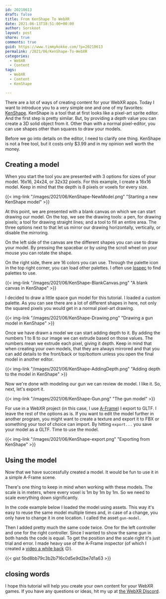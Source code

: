 ```yaml
---
id: 20210613
draft: false
title: From KenShape To WebXR
date: 2021-06-13T18:51:00+00:00
author: Sorskoot
layout: post
share: true
comments: true
guid: https://www.timmykokke.com/?p=20210613
permalink: /2021/06/KenShape-To-WebXR
categories:
  - WebXR
  - Content
tags:
  - WebXR
  - Content
  - KenShape

---
```


There are a lot of ways of creating content for your WebXR apps. Today I want to introduce you to a very simple one and one of my favorites:  [KenShape](https://kenney.itch.io/kenshape). KenShape is a tool that at first looks like a pixel-art sprite editor. And the first step is pretty similar. But, by providing a *depth* value you can create a 3D solid object from it. Other than with a normal pixel-editor, you can use shapes other than squares to draw your models.  

<!-- intro -->

Before we go into details on the editor, I need to clarify one thing. KenShape is not a free tool, but it costs only $3.99 and in my opinion well worth the money. 

## Creating a model

When you start the tool you are presented with 3 options for sizes of your model. 16x16, 24x24, or 32x32 pixels. For this example, I create a 16x16 model. Keep in mind that the depth is 8 pixels or voxels for every size.

{{< img-link "/images/2021/06/KenShape-NewModel.png" "Starting a new KenShape model" >}}

At this point, we are presented with a blank canvas on which we can start drawing our model. On the top, we see the drawing tools: a pen, for drawing pixels; a tool for drawing straight lines; and a tool to fill an entire area. The three options next to that let us mirror our drawing horizontally, vertically, or disable the mirroring. 

On the left side of the canvas are the different shapes you can use to draw your model. By pressing the spacebar or by using the scroll wheel on your mouse you can rotate the shape.

On the right side, there are 16 colors you can use. Through the palette icon in the top right corner, you can load other palettes. I often use [lospec](https://lospec.com/palette-list) to find palettes to use. 

{{< img-link "/images/2021/06/KenShape-BlankCanvas.png" "A blank canvas in KenShape" >}}

 I decided to draw a little space gun model for this tutorial. I loaded a custom palette. As you can see there are a lot of different shapes in here, not only the squared pixels you would get in a normal pixel-art drawing.

{{< img-link "/images/2021/06/KenShape-Drawing.png" "Drawing a gun model in KenShape" >}}

Once we have drawn a model we can start adding depth to it. By adding the numbers 1 to 8 to our image we can extrude based on those values. The numbers mean we extrude each pixel, giving it depth. Keep in mind that when creating your own models, that they are always mirrored and that you can add details to the front/back or top/bottom unless you open the final model in another editor.

{{< img-link "/images/2021/06/KenShape-AddingDepth.png" "Adding depth to the model in KenShape" >}}

Now we're done with modeling our gun we can review de model. I like it.  So, next, let's export it.

{{< img-link "/images/2021/06/KenShape-Gun.png" "The gun model" >}}

For use in a WebXR project (in this case, I use [A-Frame](https://aframe.io/)) I export to GLTF. I leave the rest of the options as is. If you want to edit the model further in another program, you might want to create a texture and export it to FBX or something your tool of choice can import. By hitting `export...` you save your model as a GLTF. Time to use the model.  

{{< img-link "/images/2021/06/KenShape-export.png" "Exporting from KenShape" >}}

## Using the model

Now that we have successfully created a model. It would be fun to use it in a simple A-Frame scene.

There's one thing to keep in mind when working with these models. The scale is in meters, where every voxel is 1m by 1m by 1m. So we need to scale everything down significantly. 

In the code example below I loaded the model using assets. This way it's easy to reuse the same model multiple times and, in case of a change, you only have to change it in one location. I called the asset `gun-model`.

Then I added pretty much the same code twice. One for the left controller and one for the right controller. Since I wanted to show the same gun in both hands the code is equal. To get the position and the scale right it's just trial and error. I made heavy use of the A-Frame inspector (of which I created a [video a while back](https://www.youtube.com/watch?v=FoaFIScwkA0) 😉).

{{< gist 5bd8bb79c3b2b716c0d5e9d2be7d1a63 >}}

## closing words

I hope this tutorial will help you create your own content for your WebXR games. If you have any questions or ideas, hit my up at [the WebXR Discord](https://discord.gg/Jt5tfaM).

